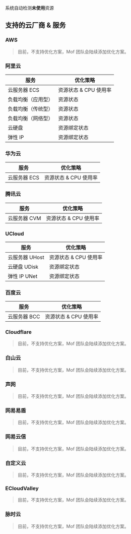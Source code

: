 系统自动检测**未使用**资源

## 支持的云厂商 & 服务

### AWS
> 目前，不支持优化方案，Mof 团队会陆续添加优化方案。

### 阿里云
| 服务        | 优化策略           |
|-----------|----------------|
| 云服务器 ECS  | 资源状态 & CPU 使用率 |
| 负载均衡（应用型） | 资源状态             |
| 负载均衡（传统型） | 资源状态             |
| 负载均衡（网络型） | 资源状态             |
| 云硬盘       | 资源绑定状态           |
| 弹性 IP     | 资源绑定状态           |

### 华为云
| 服务        | 优化策略           |
|-----------|----------------|
| 云服务器 ECS  | 资源状态 & CPU 使用率 |

### 腾讯云
| 服务       | 优化策略           |
|----------|----------------|
| 云服务器 CVM | 资源状态 & CPU 使用率 |

### UCloud
| 服务        | 优化策略           |
|-----------|----------------|
| 云服务器 UHost	  | 资源状态 & CPU 使用率 |
| 云硬盘 UDisk | 资源绑定状态             |
| 弹性 IP UNet       | 资源绑定状态           |

### 百度云
| 服务       | 优化策略           |
|----------|----------------|
| 云服务器 BCC | 资源状态 & CPU 使用率 |

### Cloudflare
> 目前，不支持优化方案，Mof 团队会陆续添加优化方案。

### 白山云
> 目前，不支持优化方案，Mof 团队会陆续添加优化方案。

### 声网
> 目前，不支持优化方案，Mof 团队会陆续添加优化方案。

### 网易易盾
> 目前，不支持优化方案，Mof 团队会陆续添加优化方案。

### 网易云信
> 目前，不支持优化方案，Mof 团队会陆续添加优化方案。

### 自定义云
> 目前，不支持优化方案，Mof 团队会陆续添加优化方案。

### ECloudValley
> 目前，不支持优化方案，Mof 团队会陆续添加优化方案。

### 脉时云
> 目前，不支持优化方案，Mof 团队会陆续添加优化方案。
